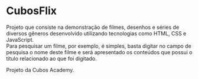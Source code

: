 # CubosFlix
Projeto que consiste na demonstração de filmes, desenhos e séries de diversos gêneros desenvolvido utilizando tecnologias como HTML, CSS e JavaScript.   
Para pesquisar um filme, por exemplo, é simples, basta digitar no campo de pesquisa o nome deste filme e será apresentado os conteúdos que possui o título relacionado ao que foi digitado.

Projeto da Cubos Academy.
